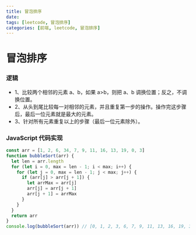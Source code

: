 ```yaml
---
title: 冒泡排序
date:
tags: [leetcode, 冒泡排序]
categories: [前端, leetcode, 冒泡排序]
---
```


# 冒泡排序

### 逻辑

- 1、比较两个相邻的元素 a、b，如果 a>b，则把 a、b 调换位置；反之，不调换位置。
- 2、从头到尾比较每一对相邻的元素，并且重复第一步的操作。操作完这步骤后，最后一位元素就是最大的元素。
- 3、针对所有元素重复以上的步骤（最后一位元素除外）。

### JavaScript 代码实现

```javascript
const arr = [1, 2, 6, 34, 7, 9, 11, 16, 13, 19, 0, 3]
function bubbleSort(arr) {
  let len = arr.length
  for (let i = 0, max = len - 1; i < max; i++) {
    for (let j = 0, max = len - 1; j < max; j++) {
      if (arr[j] > arr[j + 1]) {
        let arrMax = arr[j]
        arr[j] = arr[j + 1]
        arr[j + 1] = arrMax
      }
    }
  }
  return arr
}
console.log(bubbleSort(arr)) // [0, 1, 2, 3, 6, 7, 9, 11, 13, 16, 19, 34]
```
